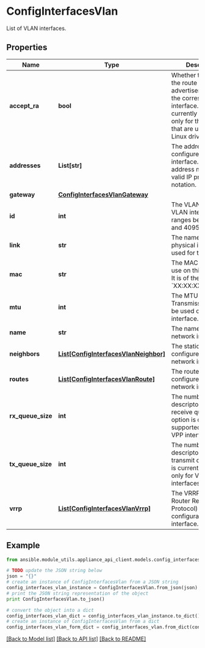 # ConfigInterfacesVlan

List of VLAN interfaces.

## Properties

Name | Type | Description | Notes
------------ | ------------- | ------------- | -------------
**accept_ra** | **bool** | Whether to accept the route advertisements for the corresponding interface. (This is currently supported only for the interfaces that are using the Linux driver.) | [optional] [default to False]
**addresses** | **List[str]** | The addresses configured on this interface. Each address must be a valid IP prefix in CIDR notation. | [optional] 
**gateway** | [**ConfigInterfacesVlanGateway**](ConfigInterfacesVlanGateway.md) |  | [optional] 
**id** | **int** | The VLAN ID of the VLAN interface. It ranges between 0 and 4095. | 
**link** | **str** | The name of the physical interface used for this VLAN. | 
**mac** | **str** | The MAC address to use on this interface. It is of the form &#x60;XX:XX:XX:XX:XX:XX&#x60;. | [optional] 
**mtu** | **int** | The MTU (Maximum Transmission Unit) to be used on this interface. | [optional] [default to 1500]
**name** | **str** | The name of the network interface. | 
**neighbors** | [**List[ConfigInterfacesVlanNeighbor]**](ConfigInterfacesVlanNeighbor.md) | The static neighbors configured on this network interface. | [optional] 
**routes** | [**List[ConfigInterfacesVlanRoute]**](ConfigInterfacesVlanRoute.md) | The routes which are configured on this network interface. | [optional] 
**rx_queue_size** | **int** | The number of descriptors in the receive queue. (This option is currently supported only for VPP interfaces.) | [optional] [default to 1024]
**tx_queue_size** | **int** | The number of descriptors in the transmit queue. (This is currently supported only for VPP interfaces.) | [optional] [default to 1024]
**vrrp** | [**List[ConfigInterfacesVlanVrrp]**](ConfigInterfacesVlanVrrp.md) | The VRRP (Virtual Router Redundancy Protocol) configurations for this interface. | [optional] 

## Example

```python
from ansible.module_utils.appliance_api_client.models.config_interfaces_vlan import ConfigInterfacesVlan

# TODO update the JSON string below
json = "{}"
# create an instance of ConfigInterfacesVlan from a JSON string
config_interfaces_vlan_instance = ConfigInterfacesVlan.from_json(json)
# print the JSON string representation of the object
print ConfigInterfacesVlan.to_json()

# convert the object into a dict
config_interfaces_vlan_dict = config_interfaces_vlan_instance.to_dict()
# create an instance of ConfigInterfacesVlan from a dict
config_interfaces_vlan_form_dict = config_interfaces_vlan.from_dict(config_interfaces_vlan_dict)
```
[[Back to Model list]](../README.md#documentation-for-models) [[Back to API list]](../README.md#documentation-for-api-endpoints) [[Back to README]](../README.md)


